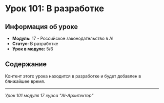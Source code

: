 # Урок 101: В разработке

## Информация об уроке
- **Модуль:** 17 - Российское законодательство в AI
- **Статус:** В разработке
- **Урок в модуле:** 5/6

## Содержание
Контент этого урока находится в разработке и будет добавлен в ближайшее время.

---
*Урок 101 модуля 17 курса "AI-Архитектор"*
